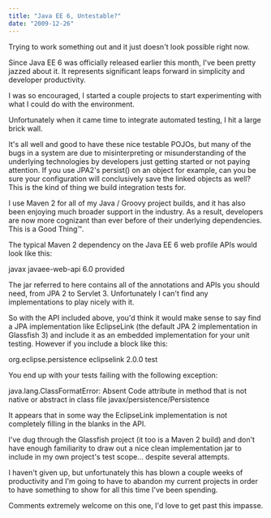 ```yaml
---
title: "Java EE 6, Untestable?"
date: "2009-12-26"
---
```


Trying to work something out and it just doesn't look possible right now.

Since Java EE 6 was officially released earlier this month, I've been pretty jazzed about it. It represents significant leaps forward in simplicity and developer productivity.

I was so encouraged, I started a couple projects to start experimenting with what I could do with the environment.

Unfortunately when it came time to integrate automated testing, I hit a large brick wall.

It's all well and good to have these nice testable POJOs, but many of the bugs in a system are due to misinterpreting or misunderstanding of the underlying technologies by developers just getting started or not paying attention. If you use JPA2's persist() on an object for example, can you be sure your configuration will conclusively save the linked objects as well? This is the kind of thing we build integration tests for.

I use Maven 2 for all of my Java / Groovy project builds, and it has also been enjoying much broader support in the industry. As a result, developers are now more cognizant than ever before of their underlying dependencies. This is a Good Thing™.

The typical Maven 2 dependency on the Java EE 6 web profile APIs would look like this:

<dependency>
  <groupId>javax</groupId>
  <artifactId>javaee-web-api</artifactId>
  <version>6.0</version>
  <scope>provided</scope>
</dependency>

The jar referred to here contains all of the annotations and APIs you should need, from JPA 2 to Servlet 3. Unfortunately I can't find any implementations to play nicely with it.

So with the API included above, you'd think it would make sense to say find a JPA implementation like EclipseLink (the default JPA 2 implementation in Glassfish 3) and include it as an embedded implementation for your unit testing. However if you include a block like this:

<dependency>
 <groupId>org.eclipse.persistence</groupId>
 <artifactId>eclipselink</artifactId>
 <version>2.0.0</version>
 <scope>test</scope>
</dependency>

You end up with your tests failing with the following exception:

java.lang.ClassFormatError: Absent Code attribute in method that is not
 native or abstract in class file javax/persistence/Persistence

It appears that in some way the EclipseLink implementation is not completely filling in the blanks in the API.

I've dug through the Glassfish project (it too is a Maven 2 build) and don't have enough familiarity to draw out a nice clean implementation jar to include in my own project's test scope... despite several attempts.

I haven't given up, but unfortunately this has blown a couple weeks of productivity and I'm going to have to abandon my current projects in order to have something to show for all this time I've been spending. <sigh>

Comments extremely welcome on this one, I'd love to get past this impasse.
